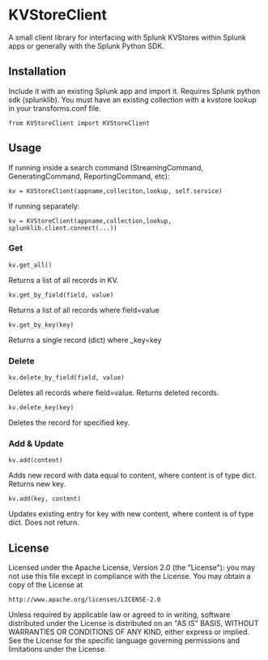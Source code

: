 # KVStoreClient

A small client library for interfacing with Splunk KVStores within Splunk apps or generally with the Splunk Python SDK.

## Installation

Include it with an existing Splunk app and import it. Requires Splunk python sdk (splunklib). You must have an existing collection with a kvstore lookup in your transforms.conf file.

`from KVStoreClient import KVStoreClient`

## Usage

If running inside a search command (StreamingCommand, GeneratingCommand, ReportingCommand, etc):

`kv = KVStoreClient(appname,colleciton,lookup, self.service)`

If running separately:

`kv = KVStoreClient(appname,collection,lookup, splunklib.client.connect(...))`

### Get
`kv.get_all()`

Returns a list of all records in KV.

`kv.get_by_field(field, value)`

Returns a list of all records where field=value

`kv.get_by_key(key)`

Returns a single record (dict) where _key=key

### Delete
`kv.delete_by_field(field, value)`

Deletes all records where field=value. Returns deleted records.

`kv.delete_key(key)`

Deletes the record for specified key.

### Add & Update
`kv.add(content)`

Adds new record with data equal to content, where content is of type dict. Returns new key.

`kv.add(key, content)`

Updates existing entry for key with new content, where content is of type dict. Does not return.

## License
Licensed under the Apache License, Version 2.0 (the "License"): you may
not use this file except in compliance with the License. You may obtain
a copy of the License at

    http://www.apache.org/licenses/LICENSE-2.0

Unless required by applicable law or agreed to in writing, software
distributed under the License is distributed on an "AS IS" BASIS, WITHOUT
WARRANTIES OR CONDITIONS OF ANY KIND, either express or implied. See the
License for the specific language governing permissions and limitations
under the License.
